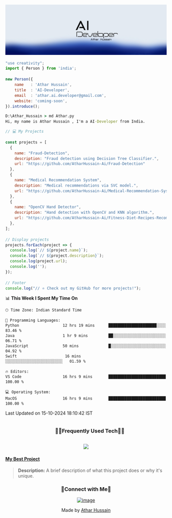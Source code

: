 ![logo](https://github.com/AtharHussain-Ai/AtharHussain-Ai/blob/main/banner.jpg)
<!--
- !! Thank you for keeping this sign !!
- Original Creation by Deri Kurniawan (Deri-Kurniawan)
- Github Repository: https://github.com/Deri-Kurniawan/Deri-Kurniawan
- ⭐ Don't forget to give a star ⭐
-->


```js
"use creativity";
import { Person } from 'india';

new Person({
    name   : 'Athar Hussain',
    title  : 'AI-Developer',
    email  : 'athar.ai.developer@gmail.com',
    website: 'coming-soon',
}).introduce();
```

```cmd
D:\Athar_Hussain > md Athar.py
Hi, my name is Athar Hussain , I'm a AI-Developer from India.
```




<!--START_SECTION:waka-->
<!--START_SECTION:waka-->
```js
// 💻 My Projects

const projects = [
  {
    name: "Fraud-Detection",
    description: "Fraud detection using Decision Tree Classifier.",
    url: "https://github.com/AtharHussain-Ai/Fraud-Detection"
  },
  {
    name: "Medical Recommendation System",
    description: "Medical recommendations via SVC model.",
    url: "https://github.com/AtharHussain-Ai/Medical-Recommendation-System"
  },
  {
    name: "OpenCV Hand Detector",
    description: "Hand detection with OpenCV and KNN algorithm.",
    url: "https://github.com/AtharHussain-Ai/Fitness-Diet-Recipes-Recommendation"
  },
];

// Display projects
projects.forEach(project => {
  console.log(`// ${project.name}`);
  console.log(`// ${project.description}`);
  console.log(project.url);
  console.log('');
});

// Footer
console.log("// ⭐️ Check out my GitHub for more projects!");

```

📊 **This Week I Spent My Time On** 

```text
🕑︎ Time Zone: Indian Standard Time

💬 Programming Languages: 
Python                   12 hrs 19 mins      █████████████████████░░░░   83.46 % 
Java                     1 hr 9 mins         ██░░░░░░░░░░░░░░░░░░░░░░░   06.71 % 
JavaScript               50 mins             █░░░░░░░░░░░░░░░░░░░░░░░░   04.92 % 
Swift                     16 mins             ░░░░░░░░░░░░░░░░░░░░░░░░░   01.59 % 

🔥 Editors: 
VS Code                  16 hrs 9 mins       █████████████████████████   100.00 % 

💻 Operating System: 
MacOS                    16 hrs 9 mins       █████████████████████████   100.00 % 
```


 Last Updated on 15-10-2024 18:10:42 IST
<!--END_SECTION:waka-->
  
</div>


<!--h1 without bottom border-->
<div id="user-content-toc">
  <ul align="center">
    <summary><h3 style="display: inline-block">🧑‍💻Frequently Used Tech🧑‍💻</h3></summary>
  </ul>
</div>
<!--tech stack icons-->
<p align="center">
<a href="https://skillicons.dev">
<img src="https://skillicons.dev/icons?i=python,tensorflow,css,docker,js,mysql,notion,opencv,swift,vscode,xd,java,html,github,git,photoshop,ai,flask&perline=3" />
</a>
</p>


#### [My Best Project](https://github.com/AtharHussain-Ai/MyBestProject)
> **Description:** A brief description of what this project does or why it's unique.




<h3 align="center">🤝Connect with Me🤝</h3>
<div align="center">

[![image](https://img.shields.io/badge/LinkedIn-0077B5?style=for-the-badge&logo=linkedin&logoColor=white)](https://www.linkedin.com/in/mohammad-athar-hussain-7a589a327/)

  
</div>

<!--x axis divider-->
<div align="center">
    Made by <a href="https://github.com/AtharHussain-Ai?tab=repositories" target="_blank">Athar Hussain</a>
</div>

<!--x axis divider-->
